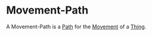 # Movement-Path

A Movement-Path is a [Path](600072.md) for the [Movement](600071.md) of a [Thing](60003.md).

